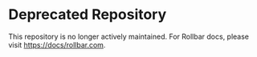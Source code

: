 # Deprecated Repository

This repository is no longer actively maintained.  For Rollbar docs, please visit [https://docs/rollbar.com](https://docs/rollbar.com).
